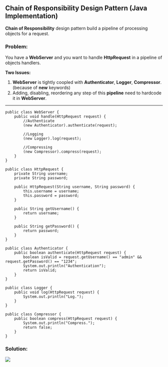 ## Chain of Responsibility Design Pattern (Java Implementation)

**Chain of Responsibility** design pattern build a pipeline of processing objects for a request.
### Problem: 
You have a **WebServer** and you want to handle **HttpRequest** in a pipeline of objects handlers.

**Two Issues:**
1. **WebServer** is tightly coopled with **Authenticator**, **Logger**, **Compressor**. (because of **new** keywords)
2. Adding, disabling, reordering any step of this **pipeline** need to hardcode it in **WebServer**.

---

    public class WebServer {
        public void handle(HttpRequest request) {
            //Authenticate
            (new Authenticator).authenticate(request);
            
            //Logging
            (new Logger).log(request);

            //Compressing
            (new Compressor).compress(request);
        }
    }

    public class HttpRequest {
        private String username;
        private String password;
        
        public HttpRequest(String username, String password) {
            this.username = username;
            this.password = password;
        }

        public String getUsername() {
            return username;
        }

        public String getPassword() {
            return password;
        }
    }

    public class Authenticator {
        public boolean authenticate(HttpRequest request) {
            boolean isValid = request.getUsername() == "admin" && request.getPassword() == "1234";
            System.out.println("Authentication");
            return isValid;
        }
    }

    public class Logger {
        public void log(HttpRequest request) {
            System.out.println("Log.");
        }
    }

    public class Compressor {
        public boolean compress(HttpRequest request) {
            System.out.println("Compress.");
            return false;
        }
    }
### Solution:
![](https://github.com/shamy1st/design-pattern-chain-of-responsibility-java/blob/main/chain-of-responsibility-solution-uml.png)
